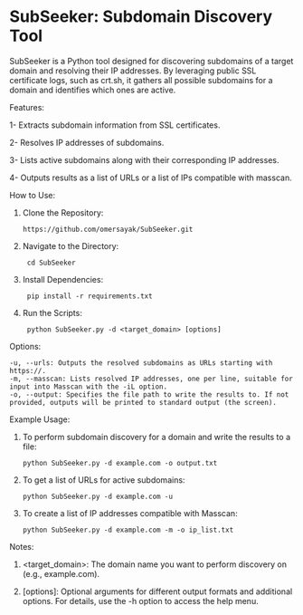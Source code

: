 # SubSeeker: Subdomain Discovery Tool

SubSeeker is a Python tool designed for discovering subdomains of a target domain and resolving their IP addresses. By leveraging public SSL certificate logs, such as crt.sh, it gathers all possible subdomains for a domain and identifies which ones are active.


Features:

1- Extracts subdomain information from SSL certificates.

2- Resolves IP addresses of subdomains.

3- Lists active subdomains along with their corresponding IP addresses.

4- Outputs results as a list of URLs or a list of IPs compatible with masscan.



How to Use:

 1. Clone the Repository:

        https://github.com/omersayak/SubSeeker.git

 2. Navigate to the Directory:

         cd SubSeeker
    
 3. Install Dependencies:

         pip install -r requirements.txt

 4. Run the Scripts:

         python SubSeeker.py -d <target_domain> [options]









Options:

    -u, --urls: Outputs the resolved subdomains as URLs starting with https://.
    -m, --masscan: Lists resolved IP addresses, one per line, suitable for input into Masscan with the -iL option.
    -o, --output: Specifies the file path to write the results to. If not provided, outputs will be printed to standard output (the screen).

Example Usage:

1. To perform subdomain discovery for a domain and write the results to a file:

       python SubSeeker.py -d example.com -o output.txt
   
2. To get a list of URLs for active subdomains:

       python SubSeeker.py -d example.com -u
   
3. To create a list of IP addresses compatible with Masscan:

       python SubSeeker.py -d example.com -m -o ip_list.txt



Notes:

1. <target_domain>: The domain name you want to perform discovery on (e.g., example.com).
   
2. [options]: Optional arguments for different output formats and additional options. For details, use the -h option to access the help menu.


